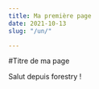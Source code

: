 ```yaml
---
title: Ma première page
date: 2021-10-13
slug: "/un/"

---
```

\#Titre de ma page

Salut depuis forestry !